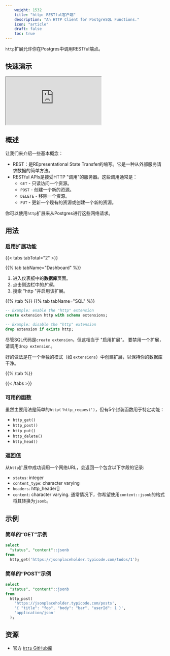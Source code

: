 ```yaml
---
    weight: 1532
    title: "http: RESTful客户端"
    description: "An HTTP Client for PostgreSQL Functions."
    icon: "article"
    draft: false
    toc: true
---
```


`http`扩展允许你在Postgres中调用RESTful端点。

## 快速演示

<div className="video-container">
  <iframe
    src="https://www.youtube-nocookie.com/embed/rARgrELRCwY"
    frameBorder="1"
    allow="accelerometer; autoplay; clipboard-write; encrypted-media; gyroscope; picture-in-picture"
    allowFullScreen
  ></iframe>
</div>

## 概述

让我们来介绍一些基本概念：

- REST：是REpresentational State Transfer的缩写。它是一种从外部服务请求数据的简单方法。
- RESTful APIs是接受HTTP "调用"的服务器。这些调用通常是：
  - `GET` - 只读访问一个资源。
  - `POST` - 创建一个新的资源。
  - `DELETE` - 移除一个资源。
  - `PUT` - 更新一个现有的资源或创建一个新的资源。

你可以使用`http`扩展来从Postgres进行这些网络请求。

## 用法

### 启用扩展功能

{{< tabs tabTotal="2" >}}


{{% tab tabName="Dashboard" %}}



1. 进入仪表板中的**数据库**页面。
2. 点击侧边栏中的*扩展*。
3. 搜索 "http "并启用该扩展。



{{% /tab %}}
{{% tab tabName="SQL" %}}



```sql
-- Example: enable the "http" extension
create extension http with schema extensions;

-- Example: disable the "http" extension
drop extension if exists http;
```
尽管SQL代码是`create extension`，但这相当于 "启用扩展"。
要禁用一个扩展，请调用`drop extension`。

好的做法是在一个单独的模式（如 `extensions`）中创建扩展，以保持你的数据库干净。



{{% /tab %}}

{{< /tabs >}}

### 可用的函数

虽然主要用法是简单的`http('http_request')`，但有5个封装函数用于特定功能：

- `http_get()`
- `http_post()`
- `http_put()`
- `http_delete()`
- `http_head()`

### 返回值

从`http`扩展中成功调用一个网络URL，会返回一个包含以下字段的记录:

- `status`: integer
- `content_type`: character varying
- `headers`: http_header[]
- `content`: character varying. 通常情况下，你希望使用`content::jsonb`的格式将其转换为`jsonb`。



## 示例

### 简单的“GET”示例

```sql
select
  "status", "content"::jsonb
from
  http_get('https://jsonplaceholder.typicode.com/todos/1');
```

### 简单的“POST”示例

```sql
select
  "status", "content"::jsonb
from
  http_post(
    'https://jsonplaceholder.typicode.com/posts',
    '{ "title": "foo", "body": "bar", "userId": 1 }',
    'application/json'
  );
```

## 资源

- 官方 [`http` GitHub库](https://github.com/pramsey/pgsql-http)


